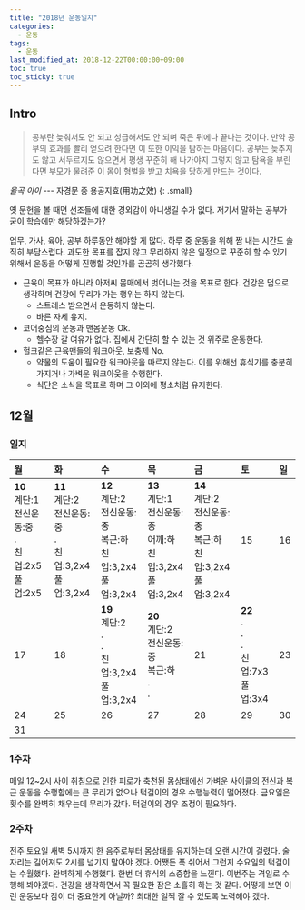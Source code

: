 ```yaml
---
title: "2018년 운동일지"
categories: 
  - 운동
tags: 
  - 운동
last_modified_at: 2018-12-22T00:00:00+09:00
toc: true
toc_sticky: true
---
```


## Intro

> 공부란 늦춰서도 안 되고 성급해서도 안 되며 죽은 뒤에나 끝나는 것이다. 만약 공부의 효과를 빨리 얻으려 한다면 이 또한 이익을 탐하는 마음이다. 공부는 늦추지도 않고 서두르지도 않으면서 평생 꾸준히 해 나가야지 그렇지 않고 탐욕을 부린다면 부모가 물려준 이 몸이 형벌을 받고 치욕을 당하게 만드는 것이다.

<cite>율곡 이이</cite> --- 자경문 중 용공지효(用功之效)
{: .small}

옛 문헌을 볼 때면 선조들에 대한 경외감이 아니생길 수가 없다. 저기서 말하는 공부가 굳이 학습에만 해당하겠는가?

업무, 가사, 육아, 공부 하루동안 해야할 게 많다. 하루 중 운동을 위해 짬 내는 시간도 솔직히 부담스럽다. 과도한 목표를 잡지 않고 무리하지 않은 일정으로 꾸준히 할 수 있기 위해서 운동을 어떻게 진행할 것인가를 곰곰히 생각했다.
* 근육이 목표가 아니라 아저씨 몸매에서 벗어나는 것을 목표로 한다. 건강은 덤으로 생각하며 건강에 무리가 가는 행위는 하지 않는다.
  * 스트레스 받으면서 운동하지 않는다.
  * 바른 자세 유지.
* 코어중심의 운동과 맨몸운동 Ok.
  * 헬수장 갈 여유가 없다. 집에서 간단히 할 수 있는 것 위주로 운동한다.
* 헐크같은 근육맨들의 워크아웃, 보충제 No.
  * 약물의 도움이 필요한 워크아웃을 따르지 않는다. 이를 위해선 휴식기를 충분히 가지거나 가벼운 워크아웃을 수행한다.
  * 식단은 소식을 목표로 하며 그 이외에 평소처럼 유지한다.

## 12월

### 일지

| 월 | 화 | 수 | 목 | 금 | 토 | 일 |
|:---|:---|:---|:---|:---|:---|:---|
| **10**<br>계단:1<br>전신운동:중<br>.<br>친업:2x5<br>풀업:2x5 | **11**<br>계단:2<br>전신운동:중<br>.<br>친업:3,2x4<br>풀업:3,2x4 | **12**<br>계단:2<br>전신운동:중<br>복근:하<br>친업:3,2x4<br>풀업:3,2x4 | **13**<br>계단:1<br>전신운동:중<br>어깨:하<br>친업:3,2x4<br>풀업:3,2x4 | **14**<br>계단:2<br>전신운동:중<br>복근:하<br>친업:3,2x4<br>풀업:3,2x4 | 15 | 16 |
| 17 | 18 | **19**<br>계단:2<br>.<br>.<br>친업:3,2x4<br>풀업:3,2x4 | **20**<br>계단:2<br>전신운동:중<br>복근:하<br>.<br>. | 21 | **22**<br>.<br>.<br>.<br>친업:7x3<br>풀업:3x4 | 23 |
| 24 | 25 | 26 | 27 | 28 | 29 | 30 |
| 31 |    |    |    |    |    |    |

### 1주차
매일 12~2시 사이 취침으로 인한 피로가 축천된 몸상태에선 가벼운 사이클의 전신과 복근 운동을 수행함에는 큰 무리가 없으나 턱걸이의 경우 수행능력이 떨어졌다. 금요일은 횟수를 완벽히 채우는데 무리가 갔다. 턱걸이의 경우 조정이 필요하다.

### 2주차
전주 토요일 새벽 5시까지 한 음주로부터 몸상태를 유지하는데 오랜 시간이 걸렸다. 술자리는 길어져도 2시를 넘기지 말아야 겠다. 어쨌든 푹 쉬어서 그런지 수요일의 턱걸이는 수월했다. 완벽하게 수행했다. 한번 더 휴식의 소중함을 느낀다. 이번주는 격일로 수행해 봐야겠다. 건강을 생각하면서 꼭 필요한 잠은 소홀히 하는 것 같다. 어떻게 보면 이런 운동보다 잠이 더 중요한게 아닐까? 최대한 일찍 잘 수 있도록 노력해야 겠다.
